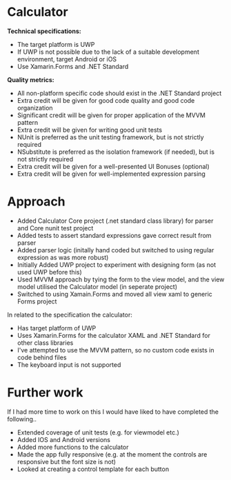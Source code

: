 # Calculator

**Technical specifications:**
- The target platform is UWP
- If UWP is not possible due to the lack of a suitable development environment, target Android or iOS
- Use Xamarin.Forms and .NET Standard

**Quality metrics:**
- All non-platform specific code should exist in the .NET Standard project
- Extra credit will be given for good code quality and good code organization
- Significant credit will be given for proper application of the MVVM pattern
- Extra credit will be given for writing good unit tests
- NUnit is preferred as the unit testing framework, but is not strictly required
- NSubstitute is preferred as the isolation framework (if needed), but is not strictly required
- Extra credit will be given for a well-presented UI
Bonuses (optional)
- Extra credit will be given for well-implemented expression parsing

# Approach

- Added Calculator Core project (.net standard class library) for parser and Core nunit test project
- Added tests to assert standard expressions gave correct result from parser
- Added parser logic (initally hand coded but switched to using regular expression as was more robust)
- Initially Added UWP project to experiment with designing form (as not used UWP before this)
- Used MVVM approach by tying the form to the view model, and the view model utilised the Calculator model (in seperate project)
- Switched to using Xamain.Forms and moved all view xaml to generic Forms project

In related to the specification the calculator:
- Has target platform of UWP
- Uses Xamarin.Forms for the calculator XAML and .NET Standard for other class libraries
- I've attempted to use the MVVM pattern, so no custom code exists in code behind files
- The keyboard input is not supported

# Further work

If I had more time to work on this I would have liked to have completed the following..
- Extended coverage of unit tests (e.g. for viewmodel etc.)
- Added IOS and Android versions
- Added more functions to the calculator
- Made the app fully responsive (e.g. at the moment the controls are responsive but the font size is not)
- Looked at creating a control template for each button
